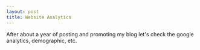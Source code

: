 ```yaml
---
layout: post
title: Website Analytics
---
```


After about a year of posting and promoting my blog let's check the google analytics, demographic, etc.

